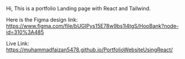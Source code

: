 Hi, 
This is a portfolio Landing page with React and Tailwind. 


Here is the Figma design link: https://www.figma.com/file/bUGIPys15E78w9bs1l4tgS/HooBank?node-id=310%3A485


Live Link: https://muhammadfaizan5478.github.io/PortfolioWebsiteUsingReact/

